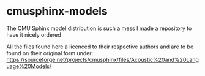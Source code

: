 # cmusphinx-models
The CMU Sphinx model distribution is such a mess I made a repository to have it nicely ordered


All the files found here a licenced to their respective authors and are to be found on their original form under: https://sourceforge.net/projects/cmusphinx/files/Acoustic%20and%20Language%20Models/
